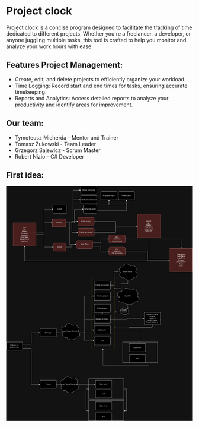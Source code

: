 # Project clock

Project clock is a concise program designed to facilitate the tracking of time dedicated to different projects. Whether you're a freelancer, a developer, or anyone juggling multiple tasks, this tool is crafted to help you monitor and analyze your work hours with ease. 

## Features Project Management: 
- Create, edit, and delete projects to efficiently organize your workload. 
- Time Logging: Record start and end times for tasks, ensuring accurate timekeeping. 
- Reports and Analytics: Access detailed reports to analyze your productivity and identify areas for improvement.

## Our team:
- Tymoteusz Micherda - Mentor and Trainer
- Tomasz Żukowski - Team Leader
- Grzegorz Sajewicz - Scrum Master
- Robert Nizio - C# Developer

## First idea:
![ProjectClockFirstDiagram](ProjectClockFirstDiagram.jpg)


